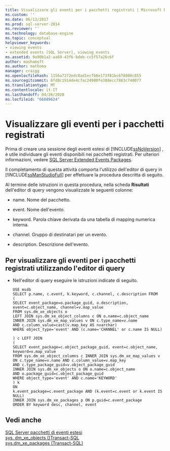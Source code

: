 ```yaml
---
title: Visualizzare gli eventi per i pacchetti registrati | Microsoft Docs
ms.custom: ''
ms.date: 06/13/2017
ms.prod: sql-server-2014
ms.reviewer: ''
ms.technology: database-engine
ms.topic: conceptual
helpviewer_keywords:
- viewing events
- extended events [SQL Server], viewing events
ms.assetid: 9a90b1a2-aa69-43f6-bdeb-cc5f57a26c6f
author: mashamsft
ms.author: mathoma
manager: craigg
ms.openlocfilehash: 1156a7272edc8ad1ecfb8e173f81bc678800c855
ms.sourcegitcommit: 6fd8c1914de4c7ac24900fe388ecc7883c740077
ms.translationtype: MT
ms.contentlocale: it-IT
ms.lasthandoff: 04/26/2020
ms.locfileid: "66089624"
---
```

# <a name="view-the-events-for-registered-packages"></a>Visualizzare gli eventi per i pacchetti registrati
  Prima di creare una sessione degli eventi estesi di [!INCLUDE[ssNoVersion](../includes/ssnoversion-md.md)] , è utile individuare gli eventi disponibili nei pacchetti registrati. Per ulteriori informazioni, vedere [SQL Server Extended Events Packages](../relational-databases/extended-events/sql-server-extended-events-packages.md).  
  
 Il completamento di questa attività comporta l'utilizzo dell'editor di query in [!INCLUDE[ssManStudioFull](../includes/ssmanstudiofull-md.md)] per effettuare la procedura descritta di seguito.  
  
 Al termine delle istruzioni in questa procedura, nella scheda **Risultati** dell'editor di query vengono visualizzate le seguenti colonne:  
  
-   name. Nome del pacchetto.  
  
-   event. Nome dell'evento.  
  
-   keyword. Parola chiave derivata da una tabella di mapping numerica interna.  
  
-   channel. Gruppo di destinatari per un evento.  
  
-   description. Descrizione dell'evento.  
  
## <a name="to-view-the-events-for-registered-packages-using-query-editor"></a>Per visualizzare gli eventi per i pacchetti registrati utilizzando l'editor di query  
  
-   Nell'editor di query eseguire le istruzioni indicate di seguito.  
  
    ```  
    USE msdb  
    SELECT p.name, c.event, k.keyword, c.channel, c.description FROM  
    (  
    SELECT event_package=o.package_guid, o.description,   
    event=c.object_name, channel=v.map_value  
    FROM sys.dm_xe_objects o  
    LEFT JOIN sys.dm_xe_object_columns c ON o.name=c.object_name  
    INNER JOIN sys.dm_xe_map_values v ON c.type_name=v.name   
    AND c.column_value=cast(v.map_key AS nvarchar)  
    WHERE object_type='event' AND (c.name='CHANNEL' or c.name IS NULL)  
  
    ) c LEFT JOIN   
    (  
    SELECT event_package=c.object_package_guid, event=c.object_name,   
    keyword=v.map_value  
    FROM sys.dm_xe_object_columns c INNER JOIN sys.dm_xe_map_values v   
    ON c.type_name=v.name AND c.column_value=v.map_key   
    AND c.type_package_guid=v.object_package_guid  
    INNER JOIN sys.dm_xe_objects o ON o.name=c.object_name   
    AND o.package_guid=c.object_package_guid  
    WHERE object_type='event' AND c.name='KEYWORD'   
    ) k  
    ON  
    k.event_package=c.event_package AND (k.event=c.event or k.event IS NULL)  
    INNER JOIN sys.dm_xe_packages p ON p.guid=c.event_package  
    ORDER BY keyword desc, channel, event  
    ```  
  
## <a name="see-also"></a>Vedi anche  
 [SQL Server pacchetti di eventi estesi](../relational-databases/extended-events/sql-server-extended-events-packages.md)   
 [sys. dm_xe_objects &#40;&#41;Transact-SQL](/sql/relational-databases/system-dynamic-management-views/sys-dm-xe-objects-transact-sql)   
 [sys.dm_xe_packages &#40;Transact-SQL&#41;](/sql/relational-databases/system-dynamic-management-views/sys-dm-xe-packages-transact-sql)  
  
  
